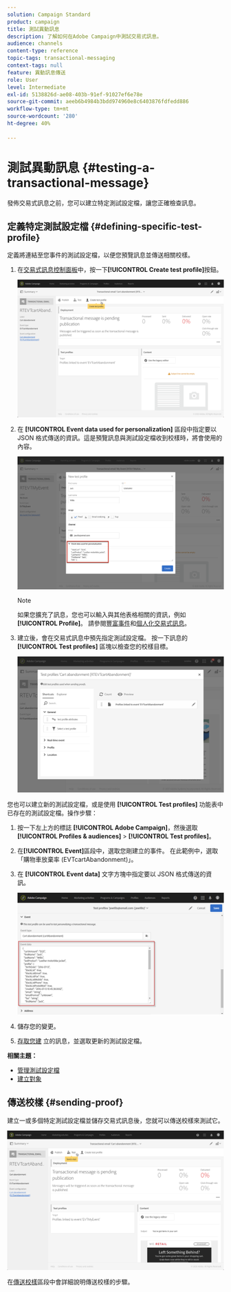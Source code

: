 ```yaml
---
solution: Campaign Standard
product: campaign
title: 測試異動訊息
description: 了解如何在Adobe Campaign中測試交易式訊息。
audience: channels
content-type: reference
topic-tags: transactional-messaging
context-tags: null
feature: 異動訊息傳送
role: User
level: Intermediate
exl-id: 5138826d-ae08-403b-91ef-91027ef6e78e
source-git-commit: aeeb6b4984b3bdd974960e8c6403876fdfedd886
workflow-type: tm+mt
source-wordcount: '280'
ht-degree: 40%

---
```


# 測試異動訊息 {#testing-a-transactional-message}

發佈交易式訊息之前，您可以建立特定測試設定檔，讓您正確檢查訊息。

## 定義特定測試設定檔 {#defining-specific-test-profile}

定義將連結至您事件的測試設定檔，以便您預覽訊息並傳送相關校樣。

1. 在[交易式訊息控制面板](../../channels/using/editing-transactional-message.md#accessing-transactional-messages)中，按一下&#x200B;**[!UICONTROL Create test profile]**&#x200B;按鈕。

   ![](assets/message-center_test-profile.png)

1. 在 **[!UICONTROL Event data used for personalization]** 區段中指定要以 JSON 格式傳送的資訊。這是預覽訊息與測試設定檔收到校樣時，將會使用的內容。

   ![](assets/message-center_event-data.png)

   >[!NOTE]
   >
   >如果您擴充了訊息，您也可以輸入與其他表格相關的資訊，例如&#x200B;**[!UICONTROL Profile]**。 請參閱[豐富事件](../../channels/using/configuring-transactional-event.md#enriching-the-transactional-message-content)和[個人化交易式訊息](../../channels/using/editing-transactional-message.md#personalizing-a-transactional-message)。

1. 建立後，會在交易式訊息中預先指定測試設定檔。 按一下訊息的 **[!UICONTROL Test profiles]** 區塊以檢查您的校樣目標。

   ![](assets/message-center_5.png)

您也可以建立新的測試設定檔，或是使用 **[!UICONTROL Test profiles]** 功能表中已存在的測試設定檔。操作步驟：

1. 按一下左上方的標誌 **[!UICONTROL Adobe Campaign]**，然後選取 **[!UICONTROL Profiles & audiences]** > **[!UICONTROL Test profiles]**。
1. 在&#x200B;**[!UICONTROL Event]**&#x200B;區段中，選取您剛建立的事件。 在此範例中，選取「購物車放棄率 (EVTcartAbandonment)」。
1. 在 **[!UICONTROL Event data]** 文字方塊中指定要以 JSON 格式傳送的資訊。

   ![](assets/message-center_3.png)

1. 儲存您的變更。
1. [存取您建](../../channels/using/editing-transactional-message.md#accessing-transactional-messages) 立的訊息，並選取更新的測試設定檔。

**相關主題：**

* [管理測試設定檔](../../audiences/using/managing-test-profiles.md)
* [建立對象](../../audiences/using/creating-audiences.md)

## 傳送校樣 {#sending-proof}

建立一或多個特定測試設定檔並儲存交易式訊息後，您就可以傳送校樣來測試它。

![](assets/message-center_10.png)

在[傳送校樣](../../sending/using/sending-proofs.md)區段中會詳細說明傳送校樣的步驟。
